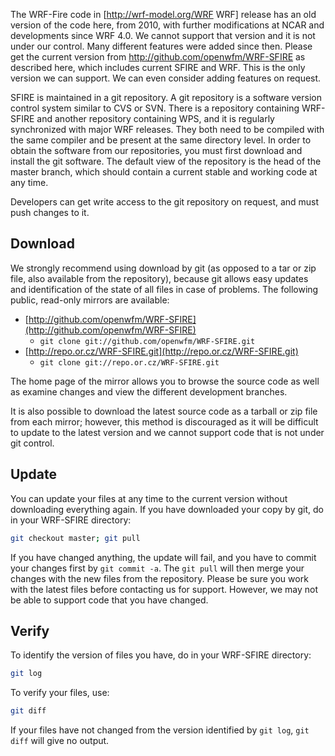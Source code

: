 
The WRF-Fire code in [http://wrf-model.org/WRF WRF] release has an old version of the code here, from 2010, with further modifications at NCAR and developments since WRF 4.0. We cannot support that version and it is not under our control. Many different features were added since then. Please get the current version from http://github.com/openwfm/WRF-SFIRE as described here, which includes current SFIRE and WRF. This is the only version we can support. We can even consider adding features on request.

SFIRE is maintained in a git repository. A git repository is a software version control system similar to CVS or SVN. There is a repository containing WRF-SFIRE and another repository containing WPS, and it is regularly synchronized with major WRF releases. They both need to be compiled with the same compiler and be present at the same directory level. In order to obtain the software from our repositories, you must first download and install the git software. The default view of the repository is the head of the master branch, which should contain a current stable and working code at any time.

Developers can get write access to the git repository on request, and must push changes to it.

## Download

We strongly recommend using download by git (as opposed to a tar or zip file, also available from the repository), because git allows easy updates and identification of the state of all files in case of problems. The following public, read-only mirrors are available:

- [http://github.com/openwfm/WRF-SFIRE](http://github.com/openwfm/WRF-SFIRE)
  - `git clone git://github.com/openwfm/WRF-SFIRE.git`
- [http://repo.or.cz/WRF-SFIRE.git](http://repo.or.cz/WRF-SFIRE.git)
  - `git clone git://repo.or.cz/WRF-SFIRE.git`

The home page of the mirror allows you to browse the source code as well as examine changes and view the different development branches.

It is also possible to download the latest source code as a tarball or zip file from each mirror; however, this method is discouraged as it will be difficult to update to the latest version and we cannot support code that is not under git control.

## Update

You can update your files at any time to the current version without downloading everything again. If you have downloaded your copy by git, do in your WRF-SFIRE directory:

```bash
git checkout master; git pull
```

If you have changed anything, the update will fail, and you have to commit your changes first by `git commit -a`. The `git pull` will then merge your changes with the new files from the repository. Please be sure you work with the latest files before contacting us for support. However, we may not be able to support code that you have changed.

## Verify

To identify the version of files you have, do in your WRF-SFIRE directory:

```bash
git log
```

To verify your files, use:

```bash
git diff
```

If your files have not changed from the version identified by `git log`, `git diff` will give no output.
